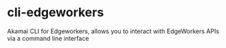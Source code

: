# cli-edgeworkers
Akamai CLI for Edgeworkers, allows you to interact with EdgeWorkers APIs via a command line interface
